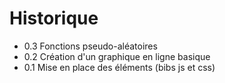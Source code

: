 Historique
==========
+  0.3 Fonctions pseudo-aléatoires
+  0.2 Création d'un graphique en ligne basique
+  0.1 Mise en place des éléments (bibs js et css)
